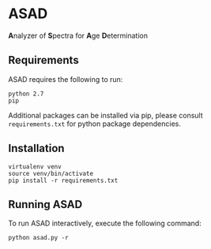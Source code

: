 # ASAD
**A**nalyzer of **S**pectra for **A**ge **D**etermination

## Requirements

ASAD requires the following to run:

```
python 2.7
pip
```
Additional packages can be installed via pip, please consult `requirements.txt` for
python package dependencies.

## Installation

```
virtualenv venv
source venv/bin/activate
pip install -r requirements.txt
```

## Running ASAD

To run ASAD interactively, execute the following command:

```
python asad.py -r
```

